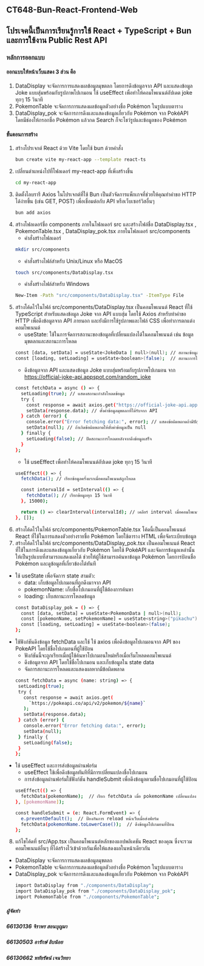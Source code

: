 ## CT648-Bun-React-Frontend-Web
## โปรเจคนี้เป็นการเรียนรู้การใช้ React + TypeScript + Bun และการใช้งาน Public Rest API
### หลักการออกแบบ
#### ออกแบบให้หน้าเว็บแสดง 3 ส่วน คือ
1. DataDisplay จะจัดการการแสดงผลข้อมูลมุขตลก โดยการดึงข้อมูลจาก API และแสดงข้อมูล Joke แบบสุ่มพร้อมกับรูปภาพโปเกมอน ใช้ useEffect เพื่อทำให้คอมโพเนนต์อัปเดต joke ทุกๆ 15 วินาที
2. PokemonTable จะจัดการการแสดงผลข้อมูลตัวอย่างชื่อ Pokémon ในรูปแบบตาราง
3. DataDisplay_pok จะจัดการการดึงและแสดงข้อมูลเกี่ยวกับ Pokémon จาก PokéAPI โดยมีช่องให้กรอกชื่อ Pokémon แล้วกด Search ก็จะโชว์รูปและข้อมูลของ Pokémon

#### ขั้นตอนการสร้าง
1. สร้างโปรเจกต์ React ด้วย Vite โดยใช้ bun ด้วยคำสั่ง
   ```bash
   bun create vite my-react-app --template react-ts
   ```
2. เปลี่ยนตำแหน่งไปที่โฟลเดอร์ my-react-app ที่เพิ่งสร้างขึ้น
   ```bash   
   cd my-react-app
   ```
3. ติดตั้งไลบรารี Axios ในโปรเจกต์ที่ใช้ Bun เป็นตัวจัดการแพ็กเกจที่ช่วยให้คุณทำคำขอ HTTP ได้ง่ายขึ้น (เช่น GET, POST) เพื่อเชื่อมต่อกับ API หรือเว็บเซอร์วิสอื่นๆ
   ```bash   
   bun add axios
   ```
4. สร้างโฟลเดอร์ชื่อ components ภายในโฟลเดอร์ src และสร้างไฟล์ชื่อ DataDisplay.tsx  , PokemonTable.tsx  , DataDisplay_pok.tsx  ภายในโฟลเดอร์ src/components
   - คำสั่งสร้างโฟลเดอร์
   ```bash   
   mkdir src/components
   ```
   - คำสั่งสร้างไฟล์สำหรับ Unix/Linux หรือ MacOS
   ```bash   
   touch src/components/DataDisplay.tsx
   ```
   - คำสั่งสร้างไฟล์สำหรับ Windows
   ```bash   
   New-Item -Path "src/components/DataDisplay.tsx" -ItemType File
   ```
5. สร้างโค้ดไว้ในไฟล์ src/components/DataDisplay.tsx เป็นคอมโพเนนต์ React ที่ใช้ TypeScript สำหรับแสดงข้อมูล Joke จาก API แบบสุ่ม โดยใช้ Axios สำหรับทำคำขอ HTTP เพื่อดึงข้อมูลจาก API ภายนอก และยังมีการใช้รูปภาพและไฟล์ CSS เพื่อทำการตกแต่งคอมโพเนนต์
   - useState: ใช้ในการจัดการสถานะของข้อมูลที่เปลี่ยนแปลงได้ในคอมโพเนนต์ เช่น ข้อมูลมุขตลกและสถานะการโหลด
   ```bash   
   const [data, setData] = useState<JokeData | null>(null); // สถานะข้อมูลมุขตลก
   const [loading, setLoading] = useState<boolean>(false);  // สถานะการโหลด
   ```
   - ดึงข้อมูลจาก API และแสดงข้อมูล Joke แบบสุ่มพร้อมกับรูปภาพโปเกมอน จาก https://official-joke-api.appspot.com/random_joke
   ```bash 
   const fetchData = async () => {
     setLoading(true); // แสดงสถานะกำลังโหลดข้อมูล
     try {
       const response = await axios.get("https://official-joke-api.appspot.com/random_joke");
       setData(response.data); // ตั้งค่าข้อมูลมุขตลกที่ได้รับจาก API
     } catch (error) {
       console.error("Error fetching data:", error); // แสดงข้อผิดพลาดถ้ามีปัญหา
       setData(null); // ถ้าเกิดข้อผิดพลาดให้ตั้งค่าข้อมูลเป็น null
     } finally {
       setLoading(false); // ปิดสถานะการโหลดหลังจากดึงข้อมูลเสร็จ
     }
   };
   ```
   - ใช้ useEffect เพื่อทำให้คอมโพเนนต์อัปเดต joke ทุกๆ 15 วินาที
   ```bash 
   useEffect(() => {
     fetchData(); // เรียกข้อมูลครั้งแรกเมื่อคอมโพเนนต์ถูกโหลด

     const intervalId = setInterval(() => {
       fetchData(); // เรียกข้อมูลทุก 15 วินาที
     }, 15000);

     return () => clearInterval(intervalId); // เคลียร์ interval เมื่อคอมโพเนนต์ถูก unmounted
   }, []);
   ```
6. สร้างโค้ดไว้ในไฟล์ src/components/PokemonTable.tsx โค้ดนี้เป็นคอมโพเนนต์ React ที่ใช้ในการแสดงตัวอย่างรายชื่อ Pokémon โดยใช้ตาราง HTML เพื่อจัดระเบียบข้อมูล
7.	สร้างโค้ดไว้ในไฟล์ src/components/DataDisplay_pok.tsx เป็นคอมโพเนนต์ React ที่ใช้ในการดึงและแสดงข้อมูลเกี่ยวกับ Pokémon โดยใช้ PokéAPI และจัดการข้อมูลเหล่านั้นให้เป็นรูปแบบที่สามารถแสดงผลได้ ช่วยให้ผู้ใช้สามารถค้นหาข้อมูล Pokémon โดยการป้อนชื่อ Pokémon และดูข้อมูลที่เกี่ยวข้องได้ทันที
   - ใช้ useState เพื่อจัดการ state สามตัว:
        - data: เก็บข้อมูลโปเกมอนที่ถูกดึงมาจาก API
        - pokemonName: เก็บชื่อโปเกมอนที่ผู้ใช้ต้องการค้นหา
        - loading: เก็บสถานะการโหลดข้อมูล
      ```bash
      const DataDisplay_pok = () => {
        const [data, setData] = useState<PokemonData | null>(null);
        const [pokemonName, setPokemonName] = useState<string>("pikachu");
        const [loading, setLoading] = useState<boolean>(false);
      };
      ```
   - ใช้ฟังก์ชันดึงข้อมูล fetchData และใช้ ใช้ axios เพื่อดึงข้อมูลโปเกมอนจาก API ของ PokeAPI โดยใช้ชื่อโปเกมอนที่ผู้ใช้ป้อน
        - ฟังก์ชันนี้จะถูกเรียกเมื่อผู้ใช้ค้นหาโปเกมอนใหม่หรือเมื่อเริ่มโหลดคอมโพเนนต์
        - ดึงข้อมูลจาก API โดยใช้ชื่อโปเกมอน และเก็บข้อมูลใน state data
        - จัดการสถานะการโหลดและแสดงผลหากมีข้อผิดพลาด
      ```bash
     const fetchData = async (name: string) => {
       setLoading(true);
       try {
         const response = await axios.get(
           `https://pokeapi.co/api/v2/pokemon/${name}`
         );
         setData(response.data);
       } catch (error) {
         console.error("Error fetching data:", error);
         setData(null);
       } finally {
         setLoading(false);
       }
     };
      ```
   - ใช้ useEffect และการส่งข้อมูลผ่านฟอร์ม
        - useEffect ใช้เพื่อดึงข้อมูลทันทีที่มีการเปลี่ยนแปลงชื่อโปเกมอน
        - การส่งข้อมูลผ่านฟอร์มใช้ฟังก์ชัน handleSubmit เพื่อดึงข้อมูลตามชื่อโปเกมอนที่ผู้ใช้ป้อน
      ```bash
      useEffect(() => {
        fetchData(pokemonName);  // เรียก fetchData เมื่อ pokemonName เปลี่ยนแปลง
      }, [pokemonName]);

      const handleSubmit = (e: React.FormEvent) => {
        e.preventDefault();  // ป้องกันการ reload หน้าเว็บเมื่อส่งฟอร์ม
        fetchData(pokemonName.toLowerCase());  // ดึงข้อมูลโปเกมอนที่ป้อน
      };
      ```
8.	แก้ไขโค้ดที่ src/App.tsx เป็นคอมโพเนนต์หลักของแอปพลิเคชัน React ของคุณ ซึ่งจะรวมคอมโพเนนต์อื่นๆ ที่ได้สร้างไว้เข้าด้วยกันเพื่อให้แสดงผลในหน้าเดียวกัน
   - DataDisplay จะจัดการการแสดงผลข้อมูลมุขตลก
   - PokemonTable จะจัดการการแสดงผลข้อมูลตัวอย่างชื่อ Pokémon ในรูปแบบตาราง
   - DataDisplay_pok จะจัดการการดึงและแสดงข้อมูลเกี่ยวกับ Pokémon จาก PokéAPI
      ```bash
      import DataDisplay from "./components/DataDisplay";
      import DataDisplay_pok from "./components/DataDisplay_pok";
      import PokemonTable from "./components/PokemonTable";
      ```

##### ผู้จัดทำ
##### 66130136	จิราพร สอนบุญมา
##### 66130503	อารักษ์ ลิบน้อย
##### 66130662	หทัยรัตน์ เจนวิทยา

   
